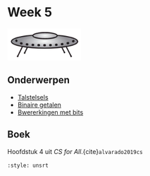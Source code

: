 # Week 5

![Schotel](/images/saucer.png)

## Onderwerpen

- [Talstelsels](/topics/9a_talstelsels)
- [Binaire getalen](/topics/9b_binaire_getallen)
- [Bwererkingen met bits](/topics/10_bewerkingen_met_bits)

## Boek

Hoofdstuk 4 uit *CS for All*.{cite}`alvarado2019cs`

```{bibliography} /references.bib
:style: unsrt
```